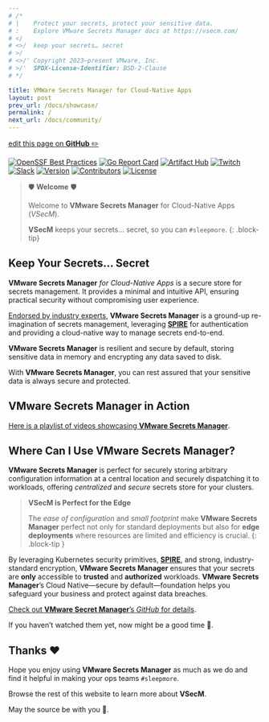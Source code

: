 ```yaml
---
# /*
# |    Protect your secrets, protect your sensitive data.
# :    Explore VMware Secrets Manager docs at https://vsecm.com/
# </
# <>/  keep your secrets… secret
# >/
# <>/' Copyright 2023–present VMware, Inc.
# >/'  SPDX-License-Identifier: BSD-2-Clause
# */

title: VMWare Secrets Manager for Cloud-Native Apps
layout: post
prev_url: /docs/showcase/
permalink: /
next_url: /docs/community/
---
```


<p class="github-button"
><a href="https://github.com/vmware-tanzu/secrets-manager/blob/main/docs/README.md"
>edit this page on <strong>GitHub</strong> ✏️</a></p>

<p class="badges"><a href="https://www.bestpractices.dev/projects/7793"><img src="https://www.bestpractices.dev/projects/7793/badge" alt="OpenSSF Best Practices"></a>
<a href="https://goreportcard.com/report/github.com/vmware-tanzu/secrets-manager"><img src="https://goreportcard.com/badge/github.com/vmware-tanzu/secrets-manager" alt="Go Report Card"></a>
<a href="https://artifacthub.io/packages/helm/vsecm/vsecm"><img src="https://img.shields.io/endpoint?url=https://artifacthub.io/badge/repository/vsecm" alt="Artifact Hub"></a>
<a href="https://twitch.tv/ZeroToHeroDev"><img src="https://img.shields.io/twitch/status/zerotoherodev" alt="Twitch"></a>
<a href="https://join.slack.com/t/a-101-103-105-s/shared_invite/zt-287dbddk7-GCX495NK~FwO3bh_DAMAtQ"><img src="https://img.shields.io/badge/slack-vsecm-brightgreen.svg?logo=slack" alt="Slack"></a>
<a href="https://github.com/vmware-tanzu/secrets-manager/releases"><img src="https://img.shields.io/github/v/release/vmware-tanzu/secrets-manager?color=blueviolet" alt="Version"></a>
<a href="https://github.com/vmware-tanzu/secrets-manager/graphs/contributors"><img src="https://img.shields.io/github/contributors/vmware-tanzu/secrets-manager.svg?color=orange" alt="Contributors"></a>
<a href="https://github.com/vmware-tanzu/secrets-manager/blob/main/LICENSE"><img src="https://img.shields.io/github/license/vmware-tanzu/secrets-manager" alt="License"></a></p>

> 🛡️ **Welcome** 🛡
> 
> Welcome to **VMware Secrets Manager** for Cloud-Native Apps (*VSecM*)️.
> 
> **VSecM** keeps your secrets… secret, so you can `#sleepmore`.
{: .block-tip}

## Keep Your Secrets… Secret

**VMware Secrets Manager** *for Cloud-Native Apps* is a secure store for secrets
management. It provides a minimal and intuitive API, ensuring practical security 
without compromising user experience.

[Endorsed by industry experts][endorsements], **VMware Secrets Manager** is a 
ground-up re-imagination of secrets management, leveraging [**SPIRE**][spire] 
for authentication and providing a cloud-native way to manage secrets end-to-end.

**VMware Secrets Manager** is resilient and secure by default, storing sensitive
data in memory and encrypting any data saved to disk.

With **VMware Secrets Manager**, you can rest assured that your sensitive data is
always secure and protected.

[endorsements]: /docs/endorsements/ "Endorsements"

## **VMware Secrets Manager** in Action

[Here is a playlist of videos showcasing **VMware Secrets Manager**][videos].

[videos]: /docs/showcase/ "Showcase"

## Where Can I Use **VMware Secrets Manager**?

**VMware Secrets Manager** is perfect for securely storing arbitrary 
configuration information at a central location and securely dispatching it to 
workloads, offering *centralized* and *secure* secrets store for your clusters.

> **VSecM is Perfect for the Edge**
> 
> The *ease of configuration* and *small footprint* make **VMware Secrets Manager** 
> perfect not only for standard deployments but also for **edge deployments** where 
> resources are limited and efficiency is crucial.
{: .block-tip }

By leveraging Kubernetes security primitives, [**SPIRE**][spire], and strong,
industry-standard encryption, **VMware Secrets Manager** ensures that your 
secrets are **only** accessible to **trusted** and **authorized** workloads. 
**VMware Secrets Manager**’s Cloud Native—secure by default—foundation helps 
you safeguard your business and protect against data breaches.

[Check out **VMware Secret Manager**’s *GitHub* for details][vsecm-github].

[spire]: https://spiffe.io/spire
[vsecm-github]: https://github.com/vmware-tanzu/secrets-manager

If you haven’t watched them yet, now might be a good time 🙂.

## Thanks ❤️

Hope you enjoy using **VMware Secrets Manager** as much as we do and find it 
helpful in making your ops teams `#sleepmore`. 

Browse the rest of this website to learn more about **VSecM**.

May the source be with you 🦄.
